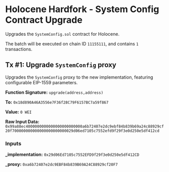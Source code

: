 # Holocene Hardfork - System Config Contract Upgrade
Upgrades the `SystemConfig.sol` contract for Holocene.

The batch will be executed on chain ID `11155111`, and contains `1` transactions.

## Tx #1: Upgrade `SystemConfig` proxy
Upgrades the `SystemConfig` proxy to the new implementation, featuring configurable EIP-1559 parameters.

**Function Signature:** `upgrade(address,address)`

**To:** `0x18d890A46A3556e7F36f28C79F6157BC7a59f867`

**Value:** `0 WEI`

**Raw Input Data:** `0x99a88ec4000000000000000000000000a6b72407e2dc9ebf84b839b69a24c88929cf20f700000000000000000000000029d06ed7105c7552efd9f29f3e0d250e5df412cd`

### Inputs
**_implementation:** `0x29d06Ed7105c7552EFD9f29f3e0d250e5df412CD`

**_proxy:** `0xa6b72407e2dc9EBF84b839B69A24C88929cf20F7`

